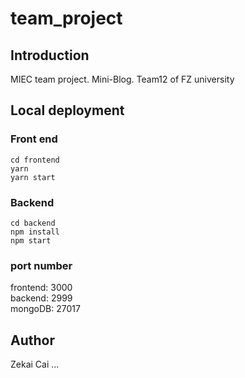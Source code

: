 # team_project
## Introduction
MIEC team project. Mini-Blog. 
Team12 of FZ university
## Local deployment
### Front end
``` 
cd frontend
yarn 
yarn start
```
### Backend
```
cd backend
npm install
npm start
```
### port number
frontend: 3000   
backend: 2999   
mongoDB: 27017

## Author
Zekai Cai
...


